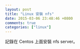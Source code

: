 ```yaml
---
layout: post
title: "Linux 安裝 nfs"
date: 2015-03-06 23:48:46 +0800
comments: true
categories: ["linux"]
---
```


<!-- more -->

記錄在 Centos 上面安裝 nfs server。